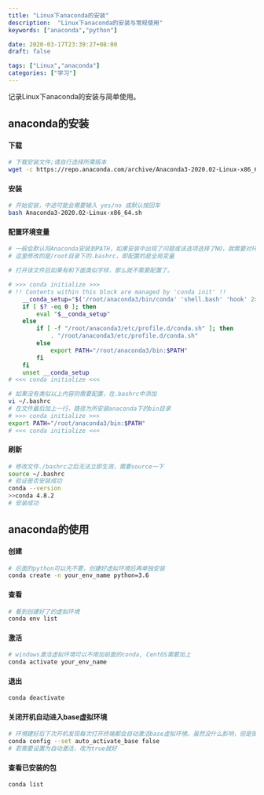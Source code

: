 ```yaml
---
title: "Linux下anaconda的安装"
description:  "Linux下anaconda的安装与常规使用"
keywords: ["anaconda","python"]

date: 2020-03-17T23:39:27+08:00
draft: false

tags: ["Linux","anaconda"]
categories: ["学习"]
---
```




记录Linux下anaconda的安装与简单使用。

<!--more-->

## anaconda的安装
#### 下载
```bash
# 下载安装文件;请自行选择所需版本
wget -c https://repo.anaconda.com/archive/Anaconda3-2020.02-Linux-x86_64.sh
```


#### 安装
```bash
# 开始安装，中途可能会需要输入 yes/no 或默认按回车
bash Anaconda3-2020.02-Linux-x86_64.sh
```

#### 配置环境变量
```bash
# 一般会默认将Anaconda安装到PATH，如果安装中出现了问题或该选项选择了NO，就需要对环境变量进行配置
# 这里修改的是/root目录下的.bashrc，即配置的是全局变量

# 打开该文件后如果有和下面类似字样，那么就不需要配置了。

# >>> conda initialize >>>
# !! Contents within this block are managed by 'conda init' !!
	__conda_setup="$('/root/anaconda3/bin/conda' 'shell.bash' 'hook' 2> /dev/null)"
    if [ $? -eq 0 ]; then
        eval "$__conda_setup"
    else
        if [ -f "/root/anaconda3/etc/profile.d/conda.sh" ]; then
            . "/root/anaconda3/etc/profile.d/conda.sh"
        else
            export PATH="/root/anaconda3/bin:$PATH"
        fi
    fi
    unset __conda_setup
# <<< conda initialize <<<

# 如果没有类似以上内容则需要配置，在.bashrc中添加
vi ~/.bashrc
# 在文件最后加上一行，路径为所安装anaconda下的bin目录
# >>> conda initialize >>>
export PATH="/root/anaconda3/bin:$PATH"
# <<< conda initialize <<<
```

#### 刷新
```bash
# 修改文件./bashrc之后无法立即生效，需要source一下
source ~/.bashrc
# 验证是否安装成功
conda --version
>>conda 4.8.2
# 安装成功
```

## anaconda的使用
#### 创建
```bash
# 后面的python可以先不要，创建好虚拟环境后再单独安装
conda create -n your_env_name python=3.6
```
#### 查看
```bash
# 看到创建好了的虚拟环境
conda env list
```
#### 激活
```bash
# windows激活虚拟环境可以不用加前面的conda, CentOS需要加上
conda activate your_env_name
```
#### 退出
```bash
conda deactivate
```

#### 关闭开机自动进入base虚拟环境
```bash
# 环境建好后下次开机发现每次打开终端都会自动激活base虚拟环境。虽然没什么影响，但是很不爽
conda config --set auto_activate_base false
# 若需要设置为自动激活，改为true就好
```
#### 查看已安装的包
```bash
conda list
```


